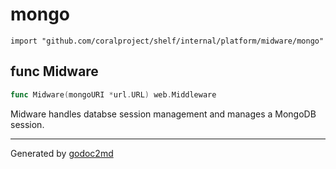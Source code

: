 
# mongo
    import "github.com/coralproject/shelf/internal/platform/midware/mongo"






## func Midware
``` go
func Midware(mongoURI *url.URL) web.Middleware
```
Midware handles databse session management and manages a MongoDB session.









- - -
Generated by [godoc2md](http://godoc.org/github.com/davecheney/godoc2md)